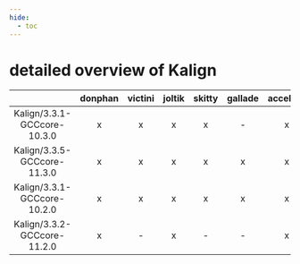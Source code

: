 ```yaml
---
hide:
  - toc
---
```


detailed overview of Kalign
===========================

| |donphan|victini|joltik|skitty|gallade|accelgor|swalot|doduo|
| :---: | :---: | :---: | :---: | :---: | :---: | :---: | :---: | :---: |
|Kalign/3.3.1-GCCcore-10.3.0|x|x|x|x|-|x|x|x|
|Kalign/3.3.5-GCCcore-11.3.0|x|x|x|x|x|x|x|x|
|Kalign/3.3.1-GCCcore-10.2.0|x|x|x|x|x|x|x|x|
|Kalign/3.3.2-GCCcore-11.2.0|x|-|x|-|-|x|-|-|
